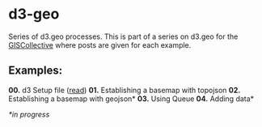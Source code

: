 d3-geo
======

Series of d3.geo processes. This is part of a series on d3.geo for the [GISCollective](http://giscollective.org) where posts are given for each example.

Examples:
---------

**00.** d3 Setup file ([read](http://giscollective.org/d3-introduction-and-setup/))
**01.** Establishing a basemap with topojson
**02.** Establishing a basemap with geojson*
**03.** Using Queue
**04.** Adding data*

_*in progress_